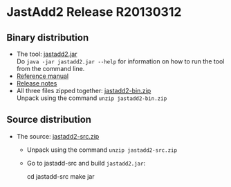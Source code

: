 JastAdd2 Release R20130312
==========================

Binary distribution
-------------------

* The tool: [jastadd2.jar](jastadd2.jar)<br>
Do `java -jar jastadd2.jar --help` for information on how to run the tool from the command line.
* [Reference manual](reference-manual.php)
* [Release notes](release-notes.php)
* All three files zipped together: [jastadd2-bin.zip](jastadd2-bin.zip)<br>
Unpack using the command `unzip jastadd2-bin.zip`

Source distribution
-------------------

* The source: [jastadd2-src.zip](jastadd2-src.zip)
    * Unpack using the command `unzip jastadd2-src.zip`
    * Go to jastadd-src and build `jastadd2.jar`:

        cd jastadd-src
        make jar

